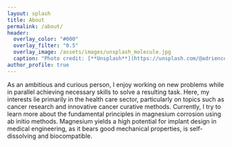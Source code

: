 ```yaml
---
layout: splash
title: About
permalink: /about/
header:
  overlay_color: "#000"
  overlay_filter: "0.5"
  overlay_image: /assets/images/unsplash_molecule.jpg
  caption: "Photo credit: [**Unsplash**](https://unsplash.com/@adrienconverse)"
author_profile: true
---
```


As an ambitious and curious person, I enjoy working on new problems while in parallel achieving necessary skills to solve a resulting task. Here, my interests lie primarily in the health care sector, particularly on topics such as cancer research and innovative cancer curative methods. Currently, I try to learn more about the fundamental principles in magnesium corrosion using ab initio methods. Magnesium yields a high potential for implant design in medical engineering, as it bears good mechanical properties, is self-dissolving and biocompatible. 